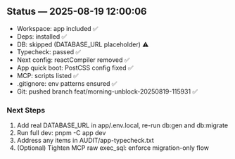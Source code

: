 ## Status — 2025-08-19 12:00:06
- Workspace: app included ✅
- Deps: installed ✅
- DB: skipped (DATABASE_URL placeholder) ⚠️
- Typecheck: passed ✅
- Next config: reactCompiler removed ✅
- App quick boot: PostCSS config fixed ✅
- MCP: scripts listed ✅
- .gitignore: env patterns ensured ✅
- Git: pushed branch feat/morning-unblock-20250819-115931 ✅

### Next Steps
1) Add real DATABASE_URL in app/.env.local, re-run db:gen and db:migrate
2) Run full dev: pnpm -C app dev
3) Address any items in AUDIT/app-typecheck.txt
4) (Optional) Tighten MCP raw exec_sql: enforce migration-only flow
